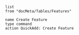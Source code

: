 
```dataview
list
from "docMeta/Tables/Features"
```

```button
name Create Feature
type command
action QuickAdd: Create Feature
```
